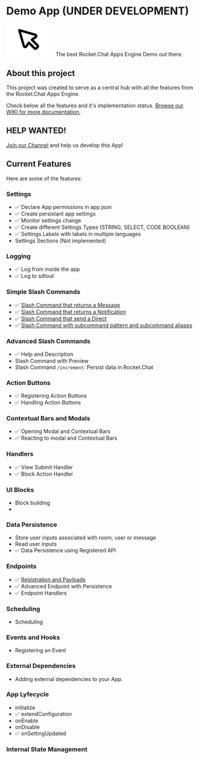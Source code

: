 # Demo App (UNDER DEVELOPMENT)
<img src="icon.png" width="128"/>
The best Rocket.Chat Apps Engine Demo out there.

## About this project
This project was created to serve as a central hub with all the features from the Rocket.Chat Apps Engine. 

Check below all the features and it's implementation status. [Browse our WIKI for more documentation.](https://github.com/RocketChat/Rocket.Chat.Demo.App/wiki)

## HELP WANTED!
[Join our Channel](https://open.rocket.chat/channel/Demo-App) and help us develop this App!


## Current Features
Here are some of the features:

### Settings
  - ✅ Declare App permissions in app.json
  - ✅ Create persistant app settings
  - ✅ Monitor settings change
  - ✅ Create different Settings Types (STRING, SELECT, CODE BOOLEAN)
  - ✅ Settings Labels with labels in multiple languages
  - Settings Sections (Not implemented)

### Logging
  - ✅ Log from inside the app
  - ✅ Log to sdtout

### Simple Slash Commands
  - ✅ [Slash Command that returns a Message](https://github.com/RocketChat/Rocket.Chat.Demo.App/wiki/Example-Slash-Command#message-example)
  - ✅ [Slash Command that returns a Notification](https://github.com/RocketChat/Rocket.Chat.Demo.App/wiki/Example-Slash-Command#notification-example)
  - ✅ [Slash Command that send a Direct](https://github.com/RocketChat/Rocket.Chat.Demo.App/wiki/Example-Slash-Command#direct-example) 
  - ✅ [Slash Command with subcommand pattern and subcommand aliases](https://github.com/RocketChat/Rocket.Chat.Demo.App/wiki/Example-Slash-Command#some-good-practices) 

### Advanced Slash Commands
  - ✅ Help and Description
  - Slash Command with Preview
  - Slash Command `/increment`: Persist data in Rocket.Chat
  
### Action Buttons
  - ✅ Registering Action Buttons
  - ✅ Handling Action Buttons

### Contextual Bars and Modals
- ✅ Opening Modal and Contextual Bars
- ✅ Reacting to modal and Contextual Bars

### Handlers
- ✅ View Submit Handler
- ✅ Block Action Handler

### UI Blocks
  - Block building
  - 
### Data Persistence
- Store user inputs associated with room, user or message
- Read user inputs
- ✅ Data Persistence using Registered API

### Endpoints
- ✅ [Registration and Payloads](https://github.com/RocketChat/Rocket.Chat.Demo.App/wiki/Simple-API-Endpoint)
- ✅ Advanced Endpoint with Persistence
- ✅ Endpoint Handlers

### Scheduling
- Scheduling

### Events and Hooks
- Registering an Event

### External Dependencies
- Adding external dependencies to your App.

### App Lyfecycle
- initialize
- ✅ extendConfiguration
- onEnable
- onDisable
- ✅ onSettingUpdated

### Internal State Management
